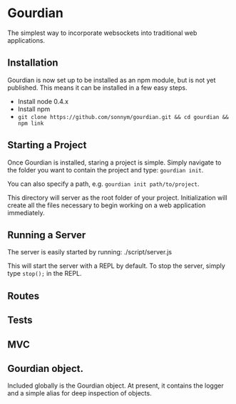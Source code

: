 Gourdian
=

The simplest way to incorporate websockets into traditional web applications.

Installation
-
Gourdian is now set up to be installed as an npm module, but is not yet published. This means it can be installed in a few easy steps.

- Install node 0.4.x
- Install npm
- `git clone https://github.com/sonnym/gourdian.git && cd gourdian && npm link`

Starting a Project
-
Once Gourdian is installed, staring a project is simple.  Simply navigate to the folder you want to contain the project and type: `gourdian init`.

You can also specify a path, e.g. `gourdian init path/to/project`.

This directory will server as the root folder of your project. Initialization will create all the files necessary to begin working on a web application immediately.

Running a Server
-
The server is easily started by running:
	./script/server.js

This will start the server with a REPL by default.  To  stop the server, simply type `stop();` in the REPL.

Routes
-

Tests
-

MVC
-

Gourdian object.
-
Included globally is the Gourdian object.  At present, it contains the logger and a simple alias for deep inspection of objects.
